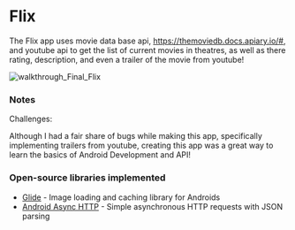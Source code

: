 # Flix


The Flix app uses movie data base api, https://themoviedb.docs.apiary.io/#, and youtube api to get the list of current movies in theatres, as well as there rating, description, and even a trailer of the movie from youtube!

![walkthrough_Final_Flix](https://user-images.githubusercontent.com/50599809/108947519-9ed0f680-762e-11eb-94b3-c1840d52db0d.gif)



### Notes
Challenges:

Although I had a fair share of bugs while making this app, specifically implementing trailers from youtube, creating this app was a great way to learn the basics of Android Development and API! 

### Open-source libraries implemented

- [Glide](https://github.com/bumptech/glide) - Image loading and caching library for Androids
- [Android Async HTTP](https://github.com/codepath/CPAsyncHttpClient) - Simple asynchronous HTTP requests with JSON parsing

